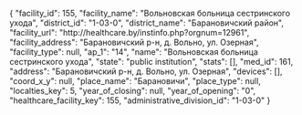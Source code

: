 {
    "facility_id": 155,
    "facility_name": "Вольновская больница сестринского ухода",
    "district_id": "1-03-0",
    "district_name": "Барановичский район",
    "facility_url": "http:\/\/healthcare.by\/instinfo.php?orgnum=12961",
    "facility_address": "Барановичский р-н, д. Вольно, ул. Озерная",
    "facility_type": null,
    "ap_1": "14",
    "name": "Вольновская больница сестринского ухода",
    "state": "public institution",
    "stats": [],
    "med_id": 161,
    "address": "Барановичский р-н, д. Вольно, ул. Озерная",
    "devices": [],
    "coord_x_y": null,
    "place_name": "Барановичи",
    "place_type": null,
    "localties_key": 5,
    "year_of_closing": null,
    "year_of_opening": "0",
    "healthcare_facility_key": 155,
    "administrative_division_id": "1-03-0"
}